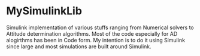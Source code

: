  # MySimulinkLib 
 
Simulink implementation of various stuffs ranging from Numerical solvers to Attitude determination algorithms. Most of the code especially for AD alogirthms has been in Code form. 
My intention is to do it using Simulink since large and most simulations are built around Simulink.  
